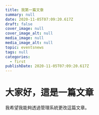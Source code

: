 ```yaml
---
title: 我第一篇文章
summary: null
date: 2020-11-05T07:09:20.617Z
draft: false
cover_image: null
cover_image_alt: null
media_image: null
media_image_alt: null
topic: eventsnews
tags: null
categories:
  - first
publishDate: 2020-11-05T07:09:20.617Z
---
```


# 大家好，這是一篇文章

我希望我能夠透過管理系統更改這篇文章。
